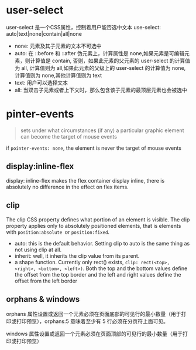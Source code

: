 # user-select
user-select 是一个CSS属性，控制着用户能否选中文本
use-select: auto|text|none|contain|all|none

* none: 元素及其子元素的文本不可选中
* auto: 在 ::before 和 ::after 伪元素上，计算属性是 none,如果元素是可编辑元素，则计算值是 contain, 否则，如果此元素的父元素的 user-select 的计算值为 all, 计算值则为 all,如果此元素的父级上的 user-select 的计算值为 none, 计算值则为 none,其他计算值则为 text
* text: 用户可以选择文本
* all: 当双击子元素或者上下文时，那么包含该子元素的最顶层元素也会被选中

# pinter-events
 > sets under what circumstances (if any) a particular graphic element can become the target of mouse events


 if `pointer-events: none`, the element is never the target of mouse events

 ## display:inline-flex
 display: inline-flex makes the flex container display inline, there is absolutely no difference in the effect on flex items.

 ## clip
The clip CSS property defines what portion of an element is visible. The clip property applies only to absolutely positioned elements, that is elements with `position:absolute `or `position:fixed`.

* auto: this is the default behavior. Setting clip to auto is the same thing as not using clip at all.
* inherit: well, it inherits the clip value from its parent.
* a shape function. Currently only rect() exists, `clip: rect(<top>, <right>, <bottom>, <left>)`. Both the top and the bottom values define the offset from the top border and the left and right values define the offset from the left border

## orphans & windows
orphans 属性设置或返回一个元素必须在页面底部的可见行的最小数量（用于打印或打印预览），orphans:5 意味着至少有 5 行必须在分页符上面可见。

windows 属性设置或返回一个元素必须在页面顶部的可见行的最小数量（用于打印或打印预览）